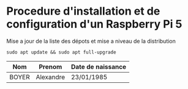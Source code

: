 # Procedure d'installation et de configuration d'un Raspberry Pi 5</br>
Mise a jour de la liste des dépots et mise a niveau de la distribution
```
sudo apt update && sudo apt full-upgrade
```
Nom | Prenom | Date de naissance |
-------|---------|--------- |
BOYER | Alexandre | 23/01/1985 |
